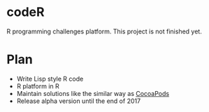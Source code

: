 # codeR

R programming challenges platform.
This project is not finished yet.

# Plan

* Write Lisp style R code
* R platform in R
* Maintain solutions like the similar way as [CocoaPods](https://github.com/CocoaPods/Specs)
* Release alpha version until the end of 2017
